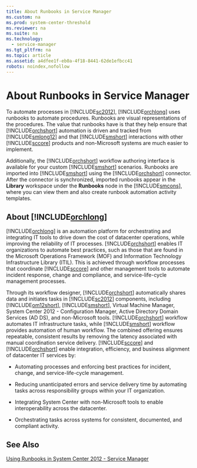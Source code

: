 ```yaml
---
title: About Runbooks in Service Manager
ms.custom: na
ms.prod: system-center-threshold
ms.reviewer: na
ms.suite: na
ms.technology: 
  - service-manager
ms.tgt_pltfrm: na
ms.topic: article
ms.assetid: a4dfee1f-eb0a-4f18-8441-62de1efbcc41
robots: noindex,nofollow
---
```

# About Runbooks in Service Manager
To automate processes in [!INCLUDE[sc2012](../Token/sc2012_md.md)],  [!INCLUDE[orchlong](../Token/orchlong_md.md)] uses runbooks to automate procedures. Runbooks are visual representations of the procedures. The value that runbooks have is that they help ensure that [!INCLUDE[orchshort](../Token/orchshort_md.md)] automation is driven and tracked from [!INCLUDE[smlong12](../Token/smlong12_md.md)] and that [!INCLUDE[smshort](../Token/smshort_md.md)] interactions with other  [!INCLUDE[sccore](../Token/sccore_md.md)] products and non\-Microsoft systems are much easier to implement.

Additionally, the [!INCLUDE[orchshort](../Token/orchshort_md.md)] workflow authoring interface is available for your custom [!INCLUDE[smshort](../Token/smshort_md.md)] scenarios. Runbooks are imported into [!INCLUDE[smshort](../Token/smshort_md.md)] using the [!INCLUDE[orchshort](../Token/orchshort_md.md)] connector. After the connector is synchronized, imported runbooks appear in the **Library** workspace under the **Runbooks** node in the [!INCLUDE[smcons](../Token/smcons_md.md)], where you can view them and also create runbook automation activity templates.

## About [!INCLUDE[orchlong](../Token/orchlong_md.md)]
[!INCLUDE[orchlong](../Token/orchlong_md.md)] is an automation platform for orchestrating and integrating IT tools to drive down the cost of datacenter operations, while improving the reliability of IT processes. [!INCLUDE[orchshort](../Token/orchshort_md.md)] enables IT organizations to automate best practices, such as those that are found in the Microsoft Operations Framework \(MOF\) and Information Technology Infrastructure Library \(ITIL\). This is achieved through workflow processes that coordinate [!INCLUDE[sccore](../Token/sccore_md.md)] and other management tools to automate incident response, change and compliance, and service\-life\-cycle management processes.

Through its workflow designer, [!INCLUDE[orchshort](../Token/orchshort_md.md)] automatically shares data and initiates tasks in [!INCLUDE[sc2012](../Token/sc2012_md.md)] components, including [!INCLUDE[om12short](../Token/om12short_md.md)], [!INCLUDE[smshort](../Token/smshort_md.md)], Virtual Machine Manager, System Center 2012 \- Configuration Manager, Active Directory Domain Services \(AD DS\), and non\-Microsoft tools. [!INCLUDE[orchshort](../Token/orchshort_md.md)] workflow automates IT infrastructure tasks, while  [!INCLUDE[smshort](../Token/smshort_md.md)] workflow provides automation of human workflow. The combined offering ensures repeatable, consistent results by removing the latency associated with manual coordination service delivery. [!INCLUDE[sccore](../Token/sccore_md.md)] and [!INCLUDE[orchshort](../Token/orchshort_md.md)] enable integration, efficiency, and business alignment of datacenter IT services by:

-   Automating processes and enforcing best practices for incident, change, and service\-life\-cycle management.

-   Reducing unanticipated errors and service delivery time by automating tasks across responsibility groups within your IT organization.

-   Integrating System Center with non\-Microsoft tools to enable interoperability across the datacenter.

-   Orchestrating tasks across systems for consistent, documented, and compliant activity.

## See Also
[Using Runbooks in System Center 2012 - Service Manager](../Topic/Using-Runbooks-in-System-Center-2012---Service-Manager.md)

